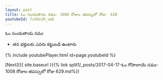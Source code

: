 ```yaml
---
layout: post
title: ఓం సంయతాయ నమః- 1008 రోజుల తపస్సులో రోజు  620
youtubeId: 7cG9zzR_ueE
---
```

 
 
 ఓం సంయతాయ నమః  
 
 -  తన భక్తులకు ఎవరు కట్టుబడి ఉంటారు 
 
  
 
  
 
 
 
 
 
 


{% include youtubePlayer.html id=page.youtubeId %}
 
[Next]({{ site.baseurl }}{% link  split1/_posts/2017-04-17-ఓం గోపాలాయె నమః- 1008 రోజుల తపస్సులో రోజు  629.md%})
 

